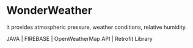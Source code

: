# WonderWeather

It provides atmospheric pressure, weather conditions, relative humidity.

JAVA | FIREBASE | OpenWeatherMap API | Retrofit Library

